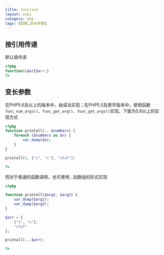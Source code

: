 ```yaml
---
title: function
layout: wiki
category: php
tags: [函数,变长参数]
---
```



## 按引用传递

默认值传递

```php
<?php
function(&$a){$a++;}
?>
```


## 变长参数

在PHP5.6及以上的版本中，由语法实现；在PHP5.5及更早版本中，使用函数`func_num_args()`、`func_get_arg()`、`func_get_args()`实现。下面为5.6以上的实现方式

```php
<?php
function printall(...$numbers) {
    foreach ($numbers as $n) {
        var_dump($n);
    }
}

printall(1, ["s", "c"], "sfaf");

?>
```

而对于普通的函数调用，也可使用...加数组的形式实现

```php
<?php 

function printall($arg1, $arg2) {
    var_dump($arg1);
    var_dump($arg2);
}

$arr = [
    ["s", "c"], 
    "sfaf"
];

printall(...$arr);

?>
```